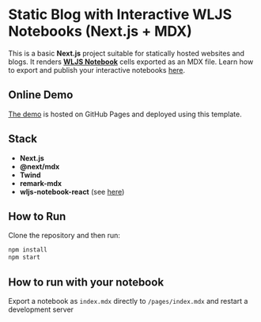 # Static Blog with Interactive WLJS Notebooks (Next.js + MDX)

This is a basic **Next.js** project suitable for statically hosted websites and blogs. It renders [**WLJS Notebook**](https://wljs.io) cells exported as an MDX file. Learn how to export and publish your interactive notebooks [here](https://wljs.io/frontend/Exporting/MDX).

## Online Demo
[The demo](https://wljsteam.github.io/wljs-nextjs-example/) is hosted on GitHub Pages and deployed using this template.

## Stack
- **Next.js**
- **@next/mdx**
- **Twind**
- **remark-mdx**
- **wljs-notebook-react** (see [here](https://github.com/JerryI/wljs-notebook-react))

## How to Run
Clone the repository and then run:

```bash
npm install
npm start
```

## How to run with your notebook
Export a notebook as `index.mdx` directly to `/pages/index.mdx` and restart a development server
